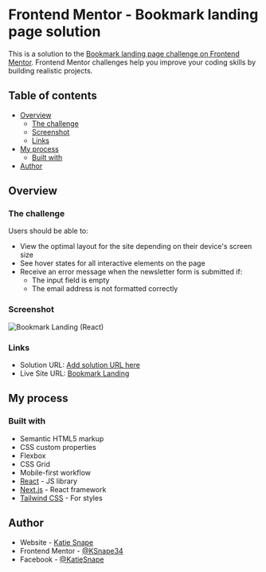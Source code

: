 # Frontend Mentor - Bookmark landing page solution

This is a solution to the [Bookmark landing page challenge on Frontend Mentor](https://www.frontendmentor.io/challenges/bookmark-landing-page-5d0b588a9edda32581d29158). Frontend Mentor challenges help you improve your coding skills by building realistic projects. 

## Table of contents

- [Overview](#overview)
  - [The challenge](#the-challenge)
  - [Screenshot](#screenshot)
  - [Links](#links)
- [My process](#my-process)
  - [Built with](#built-with)
- [Author](#author)



## Overview

### The challenge

Users should be able to:

- View the optimal layout for the site depending on their device's screen size
- See hover states for all interactive elements on the page
- Receive an error message when the newsletter form is submitted if:
  - The input field is empty
  - The email address is not formatted correctly

### Screenshot

![Bookmark Landing (React)](https://github.com/user-attachments/assets/e7016d86-60d9-4f1f-be77-effb7c2e4917)


### Links

- Solution URL: [Add solution URL here](https://your-solution-url.com)
- Live Site URL: [Bookmark Landing](https://bookmark-landing-page-ks.netlify.app)

## My process

### Built with

- Semantic HTML5 markup
- CSS custom properties
- Flexbox
- CSS Grid
- Mobile-first workflow
- [React](https://reactjs.org/) - JS library
- [Next.js](https://nextjs.org/) - React framework
- [Tailwind CSS](https://tailwindcss.com) - For styles


## Author

- Website - [Katie Snape](https://ksnape34.github.io/Portfolio/)
- Frontend Mentor - [@KSnape34](https://www.frontendmentor.io/profile/KSnape34)
- Facebook - [@KatieSnape](https://www.facebook.com/people/Katie-Snape/pfbid035bvDDmvyCTtNDdmnsUHiuybe2KSLCGqzwdgFAFB6ad6DVUvH3eCKy1gZ7zfjWnskl/)


